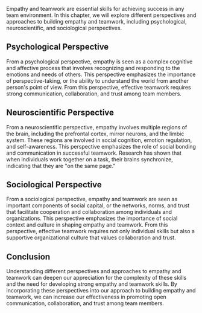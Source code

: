 
Empathy and teamwork are essential skills for achieving success in any team environment. In this chapter, we will explore different perspectives and approaches to building empathy and teamwork, including psychological, neuroscientific, and sociological perspectives.

Psychological Perspective
-------------------------

From a psychological perspective, empathy is seen as a complex cognitive and affective process that involves recognizing and responding to the emotions and needs of others. This perspective emphasizes the importance of perspective-taking, or the ability to understand the world from another person's point of view. From this perspective, effective teamwork requires strong communication, collaboration, and trust among team members.

Neuroscientific Perspective
---------------------------

From a neuroscientific perspective, empathy involves multiple regions of the brain, including the prefrontal cortex, mirror neurons, and the limbic system. These regions are involved in social cognition, emotion regulation, and self-awareness. This perspective emphasizes the role of social bonding and communication in successful teamwork. Research has shown that when individuals work together on a task, their brains synchronize, indicating that they are "on the same page."

Sociological Perspective
------------------------

From a sociological perspective, empathy and teamwork are seen as important components of social capital, or the networks, norms, and trust that facilitate cooperation and collaboration among individuals and organizations. This perspective emphasizes the importance of social context and culture in shaping empathy and teamwork. From this perspective, effective teamwork requires not only individual skills but also a supportive organizational culture that values collaboration and trust.

Conclusion
----------

Understanding different perspectives and approaches to empathy and teamwork can deepen our appreciation for the complexity of these skills and the need for developing strong empathy and teamwork skills. By incorporating these perspectives into our approach to building empathy and teamwork, we can increase our effectiveness in promoting open communication, collaboration, and trust among team members.
